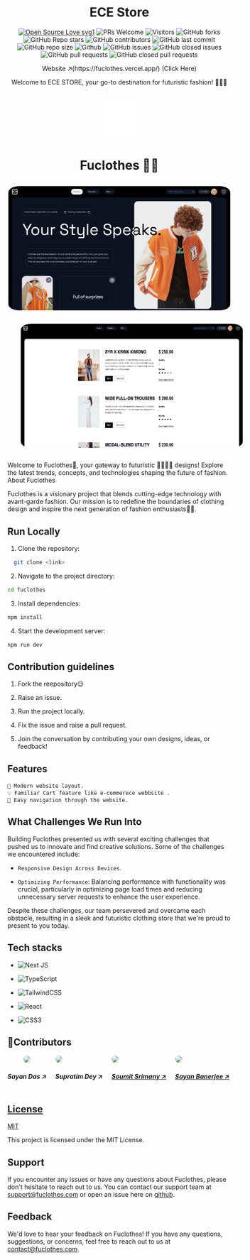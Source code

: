 
<h1 align="center">ECE Store</h1>
<div align="center">
 <p>

[![Open Source Love svg1](https://badges.frapsoft.com/os/v1/open-source.svg?v=103)](https://github.com/ellerbrock/open-source-badges/)
![PRs Welcome](https://img.shields.io/badge/PRs-welcome-brightgreen.svg?style=flat)
![Visitors](https://api.visitorbadge.io/api/visitors?path=Sayan67%2Fweb_carfters_EC102C%20&countColor=%23263759&style=flat)
![GitHub forks](https://img.shields.io/github/forks/Sayan67/web_carfters_EC102C)
![GitHub Repo stars](https://img.shields.io/github/stars/Sayan67/web_carfters_EC102C)
![GitHub contributors](https://img.shields.io/github/contributors/Sayan67/web_carfters_EC102C)
![GitHub last commit](https://img.shields.io/github/last-commit/Sayan67/web_carfters_EC102C)
![GitHub repo size](https://img.shields.io/github/repo-size/Sayan67/web_carfters_EC102C)
![Github](https://img.shields.io/github/license/Sayan67/web_carfters_EC102C)
![GitHub issues](https://img.shields.io/github/issues/Sayan67/web_carfters_EC102C)
![GitHub closed issues](https://img.shields.io/github/issues-closed-raw/Sayan67/web_carfters_EC102C)
![GitHub pull requests](https://img.shields.io/github/issues-pr/Sayan67/web_carfters_EC102C)
![GitHub closed pull requests](https://img.shields.io/github/issues-pr-closed/Sayan67/web_carfters_EC102C)

 </p>
 </div>  
<p align="center">Website ↗(https://fuclothes.vercel.app/) (Click Here)</p>  
<p align="center">Welcome to ECE STORE, your go-to destination for futuristic fashion! 👗👖👟
</p>  
</br>
<div align="center">
<img style="display:block;" src="./FuCothes/public/images/ECELogo.png"/>
<h1>Fuclothes 👕🚀</h1>
<img src="./FuCothes/public/images/hero.png" style="height: 280px; width:500px; border-radius:5%;display:block; margin-top:30px;"/>
<img src="./FuCothes/public//images/cart.png" style="height: 280px; width:500px; border-radius:5%;display:block; margin:30px;"/>
</div>




Welcome to Fuclothes🤩, your gateway to futuristic 🧥👗👘🥻 designs! Explore the latest trends, concepts, and technologies shaping the future of fashion.
About Fuclothes

Fuclothes is a visionary project that blends cutting-edge technology with avant-garde fashion. Our mission is to redefine the boundaries of clothing design and inspire the next generation of fashion enthusiasts✌🏽.



## Run Locally

1. Clone the repository:
```bash
  git clone <link>
```
2. Navigate to the project directory: 
```bash 
cd fuclothes 
```
3. Install dependencies: 
```bash 
npm install
```
4. Start the development server: 
```bash
npm run dev
```

## Contribution guidelines

1. Fork the reepository😉

2. Raise an issue.
 
3. Run the project locally.

4. Fix the issue and raise a pull request.

5. Join the conversation by contributing your own designs, ideas, or feedback!


## Features

    🎨 Modern website layout.
    💡 Familiar Cart feature like e-commerece webbsite .
    🚀 Easy navigation through the website.
## What Challenges We Run Into


Building Fuclothes presented us with several exciting challenges that pushed us to innovate and find creative solutions. Some of the challenges we encountered include:


- `Responsive Design Across Devices`.

- `Optimizing Performance`: Balancing performance with functionality was crucial, particularly in optimizing page load times and reducing unnecessary server requests to enhance the user experience.

Despite these challenges, our team persevered and overcame each obstacle, resulting in a sleek and futuristic clothing store that we're proud to present to you today.
## Tech stacks
- ![Next JS](https://img.shields.io/badge/Next-black?style=for-the-badge&logo=next.js&logoColor=white)
- ![TypeScript](https://img.shields.io/badge/typescript-%23007ACC.svg?style=for-the-badge&logo=typescript&logoColor=white)

- ![TailwindCSS](https://img.shields.io/badge/tailwindcss-%2338B2AC.svg?style=for-the-badge&logo=tailwind-css&logoColor=white)

- ![React](https://img.shields.io/badge/react-%2320232a.svg?style=for-the-badge&logo=react&logoColor=%2361DAFB)
- ![CSS3](https://img.shields.io/badge/css3-%231572B6.svg?style=for-the-badge&logo=css3&logoColor=white)


## 🌟Contributors
    
<div style="display:flex; gap:20px; flex-direction: row;">
    <a src="linkedin.com/in/sayan-daas" align="center">
        <img src="https://lh3.googleusercontent.com/a/ACg8ocIh-chwC9aPVqjcGI-m8RlEwRgv5ob8zrCPlimqKuapVCc=s576-c-no" style="width:100px; border-radius:100%;"/>
        <h5>Sayan Das ↗️</h5>
    </a>
    <a src="linkedin.com/in/supratim-dey-a4ab5b253">
        <img src="https://media.licdn.com/dms/image/D5635AQHqwQx8HXvVQA/profile-framedphoto-shrink_800_800/0/1693334485050?e=1710162000&v=beta&t=OZcx3ZyGOpHO2MXw0sOs_PwTClYa0eJ0_KbvYaUaLEM" style="width:100px; border-radius:100%;"/>
        <h5>Supratim Dey ↗️</h5>
    </a>
    <a href="linkedin.com/in/soumit-srimany-4bb443241">
        <img src="https://media.licdn.com/dms/image/D5603AQEQ-U6RKGh3cw/profile-displayphoto-shrink_800_800/0/1709555199515?e=1715212800&v=beta&t=6UdllWfWtS4UvWHpBEqjvDYlX8-RTphi1V-55_uHY8Y" style="width:100px; border-radius:100%;"/>
        <h5>Soumit Srimany ↗️</h5>
    </a>
    <a href="linkedin.com/in/sayan-banerjee-094600241">
        <img src="https://media.licdn.com/dms/image/D4D03AQE6XiF29bz6Bw/profile-displayphoto-shrink_800_800/0/1674637500994?e=1715212800&v=beta&t=N8M8JY5IFrw17VDiYe-ylZAqhFml2aAWw8ZuQOhYFAc" style="width:100px; border-radius:100%;"/>
        <h5>Sayan Banerjee ↗️</h5>
    </div>
</div>

## License

[MIT](https://choosealicense.com/licenses/mit/)

This project is licensed under the MIT License.


        

## Support

If you encounter any issues or have any questions about Fuclothes, please don't hesitate to reach out to us. You can contact our support team at support@fuclothes.com or open an issue here on [github](https://github.com/Sayan67/web_carfters_EC102C).

## Feedback

We'd love to hear your feedback on Fuclothes! If you have any questions, suggestions, or concerns, feel free to reach out to us at contact@fuclothes.com.
